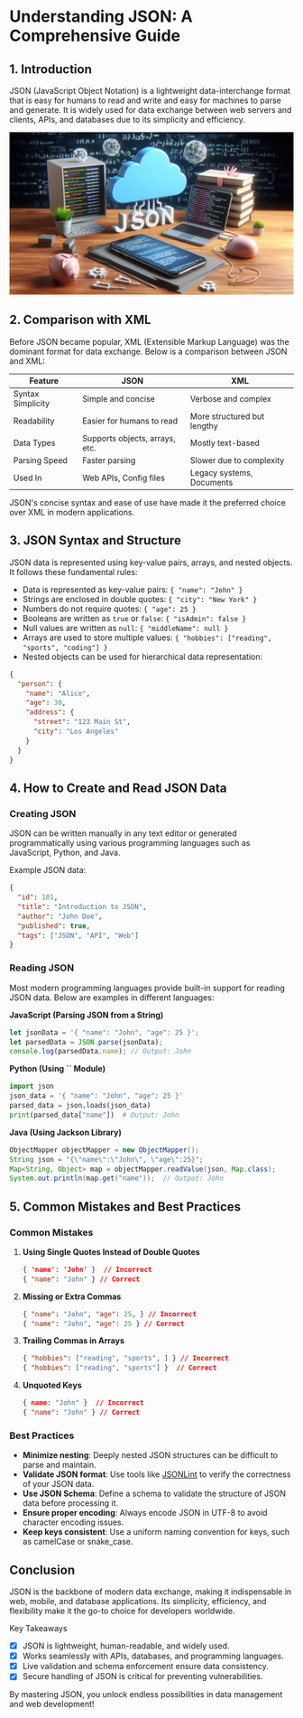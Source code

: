 # Understanding JSON: A Comprehensive Guide

## 1. Introduction

JSON (JavaScript Object Notation) is a lightweight data-interchange format that is easy for humans to read and write and easy for machines to parse and generate. It is widely used for data exchange between web servers and clients, APIs, and databases due to its simplicity and efficiency.

![json image](https://raw.githubusercontent.com/CodeInKotLang/AndroidBlogs-Server/refs/heads/main/images/json.jpeg)

## 2. Comparison with XML

Before JSON became popular, XML (Extensible Markup Language) was the dominant format for data exchange. Below is a comparison between JSON and XML:

| Feature           | JSON                           | XML                         |
| ----------------- | ------------------------------ | --------------------------- |
| Syntax Simplicity | Simple and concise             | Verbose and complex         |
| Readability       | Easier for humans to read      | More structured but lengthy |
| Data Types        | Supports objects, arrays, etc. | Mostly text-based           |
| Parsing Speed     | Faster parsing                 | Slower due to complexity    |
| Used In           | Web APIs, Config files         | Legacy systems, Documents   |

JSON's concise syntax and ease of use have made it the preferred choice over XML in modern applications.

## 3. JSON Syntax and Structure

JSON data is represented using key-value pairs, arrays, and nested objects. It follows these fundamental rules:

- Data is represented as key-value pairs: `{ "name": "John" }`
- Strings are enclosed in double quotes: `{ "city": "New York" }`
- Numbers do not require quotes: `{ "age": 25 }`
- Booleans are written as `true` or `false`: `{ "isAdmin": false }`
- Null values are written as `null`: `{ "middleName": null }`
- Arrays are used to store multiple values: `{ "hobbies": ["reading", "sports", "coding"] }`
- Nested objects can be used for hierarchical data representation:

```json
{
  "person": {
    "name": "Alice",
    "age": 30,
    "address": {
      "street": "123 Main St",
      "city": "Los Angeles"
    }
  }
}
```

## 4. How to Create and Read JSON Data

### Creating JSON

JSON can be written manually in any text editor or generated programmatically using various programming languages such as JavaScript, Python, and Java.

Example JSON data:

```json
{
  "id": 101,
  "title": "Introduction to JSON",
  "author": "John Doe",
  "published": true,
  "tags": ["JSON", "API", "Web"]
}
```

### Reading JSON

Most modern programming languages provide built-in support for reading JSON data. Below are examples in different languages:

**JavaScript (Parsing JSON from a String)**

```javascript
let jsonData = '{ "name": "John", "age": 25 }';
let parsedData = JSON.parse(jsonData);
console.log(parsedData.name); // Output: John
```

**Python (Using **``** Module)**

```python
import json
json_data = '{ "name": "John", "age": 25 }'
parsed_data = json.loads(json_data)
print(parsed_data["name"])  # Output: John
```

**Java (Using Jackson Library)**

```java
ObjectMapper objectMapper = new ObjectMapper();
String json = "{\"name\":\"John\", \"age\":25}";
Map<String, Object> map = objectMapper.readValue(json, Map.class);
System.out.println(map.get("name"));  // Output: John
```

## 5. Common Mistakes and Best Practices

### Common Mistakes

1. **Using Single Quotes Instead of Double Quotes**
   ```json
   { 'name': 'John' }  // Incorrect
   { "name": "John" } // Correct
   ```
2. **Missing or Extra Commas**
   ```json
   { "name": "John", "age": 25, } // Incorrect
   { "name": "John", "age": 25 } // Correct
   ```
3. **Trailing Commas in Arrays**
   ```json
   { "hobbies": ["reading", "sports", ] } // Incorrect
   { "hobbies": ["reading", "sports"] }  // Correct
   ```
4. **Unquoted Keys**
   ```json
   { name: "John" }  // Incorrect
   { "name": "John" } // Correct
   ```

### Best Practices

- **Minimize nesting**: Deeply nested JSON structures can be difficult to parse and maintain.
- **Validate JSON format**: Use tools like [JSONLint](https://jsonlint.com/) to verify the correctness of your JSON data.
- **Use JSON Schema**: Define a schema to validate the structure of JSON data before processing it.
- **Ensure proper encoding**: Always encode JSON in UTF-8 to avoid character encoding issues.
- **Keep keys consistent**: Use a uniform naming convention for keys, such as camelCase or snake\_case.

## Conclusion

JSON is the backbone of modern data exchange, making it indispensable in web, mobile, and database applications. Its simplicity, efficiency, and flexibility make it the go-to choice for developers worldwide.

Key Takeaways
- [x] JSON is lightweight, human-readable, and widely used.
- [x] Works seamlessly with APIs, databases, and programming languages.
- [x] Live validation and schema enforcement ensure data consistency.
- [x] Secure handling of JSON is critical for preventing vulnerabilities.

By mastering JSON, you unlock endless possibilities in data management and web development!
